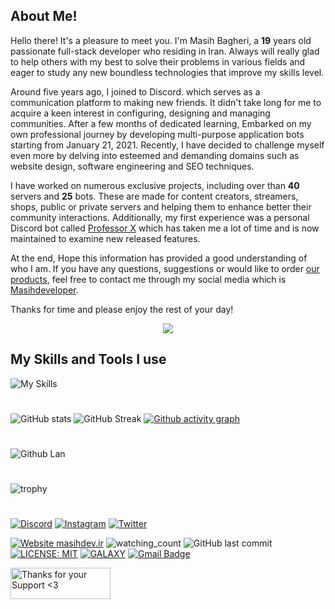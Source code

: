 ## About Me!
Hello there! It's a pleasure to meet you. I'm Masih Bagheri, a **19** years old passionate full-stack developer who residing in Iran. Always will really glad to help others with my best to solve their problems in various fields and eager to study any new boundless technologies that improve my skills level.

Around five years ago, I joined to Discord. which serves as a communication platform to making new friends. It didn't take long for me to acquire a keen interest in configuring, designing and managing communities. After a few months of dedicated learning, Embarked on my own professional journey by developing multi-purpose application bots starting from January 21, 2021. Recently, I have decided to challenge myself even more by delving into esteemed and demanding domains such as website design, software engineering and SEO techniques.

I have worked on numerous exclusive projects, including over than **40** servers and **25** bots. These are made for content creators, streamers, shops, public or private servers and helping them to enhance better their community interactions. Additionally, my first experience was a personal Discord bot called [Professor X](https://discord.gg/AU7654nKDC) which has taken me a lot of time and is now maintained to examine new released features.

At the end, Hope this information has provided a good understanding of who I am. If you have any questions, suggestions or would like to order [our products](https://masihdev.ir/services), feel free to contact me through my social media which is [Masihdeveloper](https://masihdev.ir/fa-links).

Thanks for time and please enjoy the rest of your day!

<p align="center"> <img src="https://readme-typing-svg.demolab.com/?lines=Full-Stack%20Programmer%20;Discord%20Bot%20Developer;Experienced%20Graphic%20Designer;3%2B%20years%20of%20coding%20experience;Always%20learning%20new%20things&font=Fira%20Code&center=true&width=550&height=55&color=329ced&vCenter=true&pause=1000&size=30" /> </p>


## My Skills and Tools I use
![My Skills](https://skillicons.dev/icons?i=discordjs,js,ts,html,css,nodejs,jquery,bootstrap,mongodb,php,cloudflare,ps,vscode,discord,git)

#
![GitHub stats](https://github-readme-stats.vercel.app/api?username=Masihdeveloper&count_private=true&show_icons=true&title_color=57cdf1&text_color=ffffff&icon_color=57cdf1&border_color=fff0&bg_color=fff0&border_radius=3)
![GitHub Streak](https://streak-stats.demolab.com/?user=Masihdeveloper&background=fff0&border=fff0&stroke=57cdf1&ring=57cdf1&fire=57cdf1&currStreakNum=57cdf1&sideNums=57cdf1&currStreakLabel=57cdf1&sideLabels=57cdf1&dates=ffffff&border_radius=3)
[![Github activity graph](https://github-readme-activity-graph.vercel.app/graph?username=masihdeveloper&bg_color=fff0&title_color=57cdf1&text_color=ffffff&line=57cdf1&point=fff&color=57cdf1&radius=5&area=true&area_color=57cdf1&custom_title=Contribution%20Graph&hide_border=true)](https://github.com/masihdeveloper/masihdeveloper)
#
![Github Lan](https://github-readme-stats.vercel.app/api/top-langs?username=masihdeveloper&count_private=true&show_icons=true&title_color=57cdf1&text_color=ffffff&icon_color=57cdf1&&border_color=fff0&bg_color=fff0&border_radius=3)

#

![trophy](https://github-profile-trophy.vercel.app/?username=masihdeveloper&theme=tokyonight&no-bg=true&margin-w=2&no-frame=true)
#

[![Discord](https://img.shields.io/badge/Discord-5865F2?style=for-the-badge&logo=discord&logoColor=white)](https://discord.com/users/901765485341859911)
[![Instagram](https://img.shields.io/badge/Instagram-E4405F?style=for-the-badge&logo=instagram&logoColor=white)](https://instagram.com/masihdeveloper)
[![Twitter](https://img.shields.io/badge/Twitter-000?style=for-the-badge&logo=x&logoColor=white)](https://twitter.com/masihdeveloper_)


[![Website masihdev.ir](https://img.shields.io/website-up-down-green-red/http/shields.io.svg)](https://masihdev.ir)
<img src="https://komarev.com/ghpvc/?username=Masihdev1&color=brightgreen" alt="watching_count" />
![GitHub last commit](https://img.shields.io/github/last-commit/masihdeveloper/masihdeveloper)
[![LICENSE: MIT](https://img.shields.io/badge/License-MIT-yellow.svg)](https://opensource.org/licenses/MIT)
[![GALAXY](https://badgen.net/discord/members/AU7654nKDC)](https://discord.gg/AU7654nKDC)
[![Gmail Badge](https://img.shields.io/badge/Email-c14438?style=flat-square&logo=Checkmarx&logoColor=white&link=mailto:contact@masihdev.ir)](mailto:contact@masihdev.ir)

<p><a href="https://masihdev.ir/donate" target="_blank"> <img align="left" src="https://cdn.buymeacoffee.com/buttons/v2/default-yellow.png" height="50" width="160" alt="Thanks for your Support &lt;3"></a></p>
